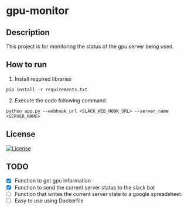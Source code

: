 # gpu-monitor

## Description

This project is for monitoring the status of the gpu server being used.

## How to run
1. Install required libraries
```shell
pip install -r requirements.txt
```

2. Execute the code following command.
```shell
python app.py --webhook_url <SLACK_WEB_HOOK_URL> --server_name <SERVER_NAME>
```

## License

[![License](https://img.shields.io/badge/License-Apache%202.0-blue.svg)](https://opensource.org/licenses/Apache-2.0)

## TODO

* [x] Function to get gpu information
* [x] Function to send the current server status to the slack bot
* [ ] Function that writes the current server state to a google spreadsheet.
* [ ] Easy to use using Dockerfile